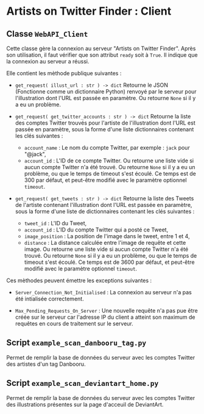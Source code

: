 # Artists on Twitter Finder : Client

## Classe `WebAPI_Client`

Cette classe gère la connexion au serveur "Artists on Twitter Finder".
Après son utilisation, il faut vérifier que son attribut `ready` soit à `True`. Il indique que la connexion au serveur a réussi.

Elle contient les mèthode publique suivantes :

* `get_request( illust_url : str ) -> dict`
  Retourne le JSON (Fonctionne comme un dictionnaire Python) renvoyé par le serveur pour l'illustration dont l'URL est passée en paramètre.
  Ou retourne `None` si il y a eu un problème.

* `get_request( get_twitter_accounts : str ) -> dict`
  Retourne la liste des comptes Twitter trouvés pour l'artiste de l'illustration dont l'URL est passée en paramètre, sous la forme d'une liste dictionnaires contenant les clés suivantes :
  - `account_name` : Le nom du compte Twitter, par exemple : `jack` pour "@jack",
  - `account_id` : L'ID de ce compte Twitter.
  Ou retourne une liste vide si aucun compte Twitter n'a été trouvé.
  Ou retourne `None` si il y a eu un problème, ou que le temps de timeout s'est écoulé. Ce temps est de 300 par défaut, et peut-être modifié avec le paramètre optionnel `timeout`.

* `get_request( get_tweets : str ) -> dict`
  Retourne la liste des Tweets de l'artiste contenant l'illustration dont l'URL est passée en paramètre, sous la forme d'une liste de dictionnaires contenant les clés suivantes :
  - `tweet_id` : L'ID du Tweet,
  - `account_id` : L'ID du compte Twitter qui a posté ce Tweet,
  - `image_position` : La position de l'image dans le tweet, entre 1 et 4,
  - `distance` : La distance calculée entre l'image de requête et cette image.
  Ou retourne une liste vide si aucun compte Twitter n'a été trouvé.
  Ou retourne `None` si il y a eu un problème, ou que le temps de timeout s'est écoulé. Ce temps est de 3600 par défaut, et peut-être modifié avec le paramètre optionnel `timeout`.


Ces mèthodes peuvent émettre les exceptions suivantes :

* `Server_Connection_Not_Initialised` : La connexion au serveur n'a pas été intialisée correctement.

* `Max_Pending_Requests_On_Server` : Une nouvelle requête n'a pas pue être créée sur le serveur car l'adresse IP du client a atteint son maximum de requêtes en cours de traitement sur le serveur.


## Script `example_scan_danbooru_tag.py`

Permet de remplir la base de données du serveur avec les comptes Twitter des artistes d'un tag Danbooru.


## Script `example_scan_deviantart_home.py`

Permet de remplir la base de données du serveur avec les comptes Twitter des illustrations présentes sur la page d'acceuil de DeviantArt.
